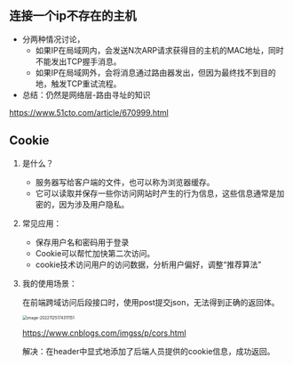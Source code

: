 

## 连接一个ip不存在的主机

+ 分两种情况讨论，
  + 如果IP在局域网内，会发送N次ARP请求获得目的主机的MAC地址，同时不能发出TCP握手消息。
  + 如果IP在局域网外，会将消息通过路由器发出，但因为最终找不到目的地，触发TCP重试流程。
+ 总结：仍然是网络层-路由寻址的知识

https://www.51cto.com/article/670999.html



## Cookie

1. 是什么？

   + 服务器写给客户端的文件，也可以称为浏览器缓存。
   + 它可以读取并保存一些你访问网站时产生的行为信息，这些信息通常是加密的，因为涉及用户隐私。

2. 常见应用：

   + 保存用户名和密码用于登录
   + Cookie可以帮忙加快第二次访问。
   + cookie技术访问用户的访问数据，分析用户偏好，调整“推荐算法”

3. 我的使用场景：

   在前端跨域访问后段接口时，使用post提交json，无法得到正确的返回体。

   <img src="/Users/tianyanning/Library/Application Support/typora-user-images/image-20221125174311151.png" alt="image-20221125174311151" style="zoom:50%;" />

   https://www.cnblogs.com/imgss/p/cors.html

   解决：在header中显式地添加了后端人员提供的cookie信息，成功返回。

